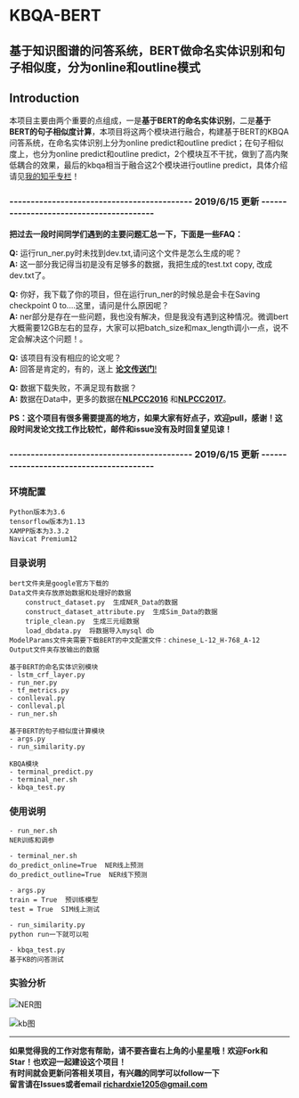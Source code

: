 # KBQA-BERT
## 基于知识图谱的问答系统，BERT做命名实体识别和句子相似度，分为online和outline模式

## Introduction
本项目主要由两个重要的点组成，一是**基于BERT的命名实体识别**，二是**基于BERT的句子相似度计算**，本项目将这两个模块进行融合，构建基于BERT的KBQA问答系统，在命名实体识别上分为online predict和outline predict；在句子相似度上，也分为online predict和outline predict，2个模块互不干扰，做到了高内聚低耦合的效果，最后的kbqa相当于融合这2个模块进行outline predict，具体介绍请见[我的知乎专栏](https://zhuanlan.zhihu.com/p/62946533)！

### ------------------------------------------- 2019/6/15 更新 ----------------------------------------  
**把过去一段时间同学们遇到的主要问题汇总一下，下面是一些FAQ：**  
  
**Q:** 运行run_ner.py时未找到dev.txt,请问这个文件是怎么生成的呢？  
**A:** 这一部分我记得当初是没有足够多的数据，我把生成的test.txt copy, 改成dev.txt了。  
  
**Q:** 你好，我下载了你的项目，但在运行run_ner的时候总是会卡在Saving checkpoint 0 to....这里，请问是什么原因呢？  
**A:** ner部分是存在一些问题，我也没有解决，但是我没有遇到这种情况。微调bert大概需要12GB左右的显存，大家可以把batch_size和max_length调小一点，说不定会解决这个问题！。  
  
**Q:** 该项目有没有相应的论文呢？  
**A:** 回答是肯定的，有的，送上 [**论文传送门**!](http://www.cnki.com.cn/Article/CJFDTotal-DLXZ201705041.htm)  

**Q:** 数据下载失败，不满足现有数据？  
**A:** 数据在Data中，更多的数据在[**NLPCC2016**](http://tcci.ccf.org.cn/conference/2016/pages/page05_evadata.html) 和[**NLPCC2017**](http://tcci.ccf.org.cn/conference/2017/taskdata.php)。    

**PS：这个项目有很多需要提高的地方，如果大家有好点子，欢迎pull，感谢！这段时间发论文找工作比较忙，邮件和issue没有及时回复望见谅！**
### ------------------------------------------- 2019/6/15 更新 ----------------------------------------  
### 环境配置

    Python版本为3.6
    tensorflow版本为1.13
    XAMPP版本为3.3.2
    Navicat Premium12
    
### 目录说明

    bert文件夹是google官方下载的
    Data文件夹存放原始数据和处理好的数据
        construct_dataset.py  生成NER_Data的数据
        construct_dataset_attribute.py  生成Sim_Data的数据
        triple_clean.py  生成三元组数据
        load_dbdata.py  将数据导入mysql db
    ModelParams文件夹需要下载BERT的中文配置文件：chinese_L-12_H-768_A-12
    Output文件夹存放输出的数据
    
    基于BERT的命名实体识别模块
    - lstm_crf_layer.py
    - run_ner.py
    - tf_metrics.py
    - conlleval.py
    - conlleval.pl
    - run_ner.sh
    
    基于BERT的句子相似度计算模块
    - args.py
    - run_similarity.py
    
    KBQA模块
    - terminal_predict.py
    - terminal_ner.sh
    - kbqa_test.py
    
 ### 使用说明
    
    - run_ner.sh
    NER训练和调参
    
    - terminal_ner.sh
    do_predict_online=True  NER线上预测
    do_predict_outline=True  NER线下预测
    
    - args.py
    train = True  预训练模型
    test = True  SIM线上测试
    
    - run_similarity.py
    python run一下就可以啦
    
    - kbqa_test.py
    基于KB的问答测试
  
 ### 实验分析  
 ![NER图]( https://github.com/WenRichard/KBQA-BERT/raw/master/image/NER.jpg "分析图") 
 
 ![kb图]( https://github.com/WenRichard/KBQA-BERT/raw/master/image/KB.png "分析图") 
 
 --------------------------------------------------------------
**如果觉得我的工作对您有帮助，请不要吝啬右上角的小星星哦！欢迎Fork和Star！也欢迎一起建设这个项目！**    
**有时间就会更新问答相关项目，有兴趣的同学可以follow一下**  
**留言请在Issues或者email  richardxie1205@gmail.com**
    
